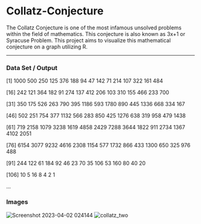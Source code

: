 # Collatz-Conjecture
The Collatz Conjecture is one of the most infamous unsolved problems within the field of mathematics. This conjecture is also known as 3x+1 or Syracuse Problem. This project aims to visualize this mathematical conjecture on a graph utilizing R. 

<hr/>

### Data Set / Output

<p>[1] 1000  500  250  125  376  188   94   47  142   71  214  107  322  161  484</p>
<p>[16]  242  121  364  182   91  274  137  412  206  103  310  155  466  233  700</p>
<p>[31]  350  175  526  263  790  395 1186  593 1780  890  445 1336  668  334  167</p>
<p>[46]  502  251  754  377 1132  566  283  850  425 1276  638  319  958  479 1438</p>
<p>[61]  719 2158 1079 3238 1619 4858 2429 7288 3644 1822  911 2734 1367 4102 2051</p>
<p>[76] 6154 3077 9232 4616 2308 1154  577 1732  866  433 1300  650  325  976  488</p>
<p>[91]  244  122   61  184   92   46   23   70   35  106   53  160   80   40   20</p>
<p>[106]   10    5   16    8    4    2    1</p>

...

### Images

![Screenshot 2023-04-02 024144](https://user-images.githubusercontent.com/129641356/229339439-e6ae9614-f710-46d9-86fc-bfede0b38167.png)
![collatz_two](https://user-images.githubusercontent.com/129641356/229339444-78536bfe-ad1c-4816-acbc-757b26a4c58d.png)
